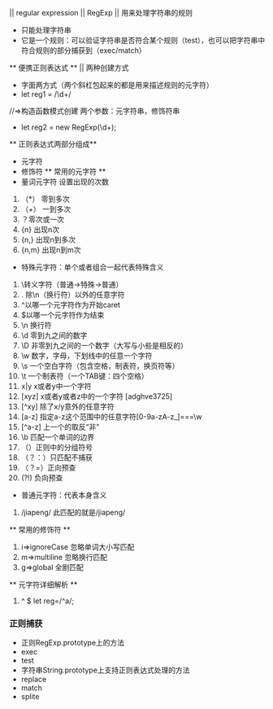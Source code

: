 || regular expression
|| RegExp
|| 用来处理字符串的规则
* 只能处理字符串
* 它是一个规则：可以验证字符串是否符合某个规则（test），也可以把字符串中符合规则的部分捕获到（exec/match）

** 便携正则表达式 **
|| 两种创建方式
* 字面两方式（两个斜杠包起来的都是用来描述规则的元字符）
* let reg1 = /\d+/

//=>构造函数模式创建 两个参数：元字符串，修饰符串
* let reg2 = new RegExp(\\d+);

** 正则表达式两部分组成**
* 元字符
* 修饰符
** 常用的元字符 **
* 量词元字符 设置出现的次数 
1. （*） 零到多次
2. （+） 一到多次
3. ？零次或一次
4. {n} 出现n次
5. {n,} 出现n到多次
6. {n,m} 出现n到m次
* 特殊元字符：单个或者组合一起代表特殊含义
1. \转义字符（普通->特殊->普通）                                     
2. . 除\n（换行符）以外的任意字符
3. ^以哪一个元字符作为开始caret
4. $以哪一个元字符作为结束
5. \n 换行符
6. \d 零到九之间的数字
7. \D 非零到九之间的一个数字（大写与小些是相反的）
8. \w 数字，字母，下划线中的任意一个字符
9. \s 一个空白字符（包含空格，制表符，换页符等）
10. \t 一个制表符（一个TAB键：四个空格）
11. x|y x或者y中一个字符
12. [xyz] x或者y或者z中的一个字符 [adghve3725]
13. [^xy] 除了x/y意外的任意字符
14. [a-z] 指定a-z这个范围中的任意字符[0-9a-zA-z_]===\w
15. [^a-z] 上一个的取反“非”
16. \b 匹配一个单词的边界 
17. （）正则中的分组符号
18. （？：）只匹配不捕获
19. （？=）正向预查
20. (?!) 负向预查
* 普通元字符：代表本身含义
1. /jiapeng/ 此匹配的就是/jiapeng/

** 常用的修饰符 **
1. i=>ignoreCase 忽略单词大小写匹配   
2. m=>multiline 忽略换行匹配
3. g=>global 全剧匹配

** 元字符详细解析 **
1. ^ $  let reg=/^a/; 

### 正则捕获
* 正则RegExp.prototype上的方法
 * exec
 * test
* 字符串String.prototype上支持正则表达式处理的方法
 * replace
 * match
 * splite


